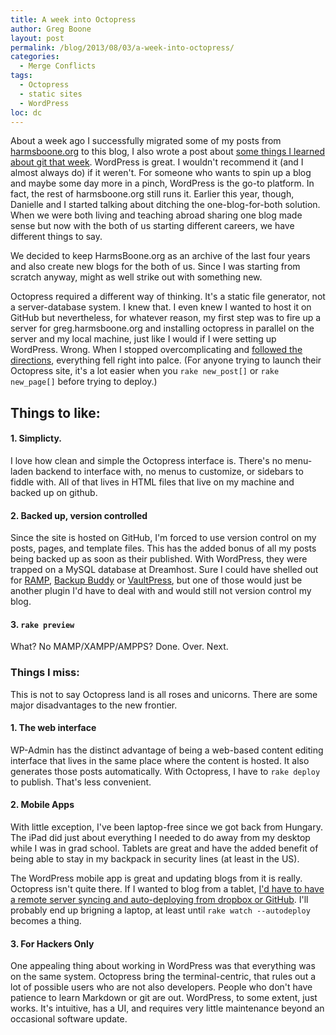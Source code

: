 ```yaml
---
title: A week into Octopress
author: Greg Boone
layout: post
permalink: /blog/2013/08/03/a-week-into-octopress/
categories:
  - Merge Conflicts
tags:
  - Octopress
  - static sites
  - WordPress
loc: dc
---
```

About a week ago I successfully migrated some of my posts from [harmsboone.org][1] to this blog, I also wrote a post about [some things I learned about git that week][2]. WordPress is great. I wouldn't recommend it (and I almost always do) if it weren't. For someone who wants to spin up a blog and maybe some day more in a pinch, WordPress is the go-to platform. In fact, the rest of harmsboone.org still runs it. Earlier this year, though, Danielle and I started talking about ditching the one-blog-for-both solution. When we were both living and teaching abroad sharing one blog made sense but now with the both of us starting different careers, we have different things to say.

We decided to keep HarmsBoone.org as an archive of the last four years and also create new blogs for the both of us. Since I was starting from scratch anyway, might as well strike out with something new.

<!--more-->

Octopress required a different way of thinking. It's a static file generator, not a server-database system. I knew that. I even knew I wanted to host it on GitHub but nevertheless, for whatever reason, my first step was to fire up a server for greg.harmsboone.org and installing octopress in parallel on the server and my local machine, just like I would if I were setting up WordPress. Wrong. When I stopped overcomplicating and [followed the directions][3], everything fell right into palce. (For anyone trying to launch their Octopress site, it's a lot easier when you `rake new_post[]` or `rake new_page[]` before trying to deploy.)

## Things to like:

#### 1. Simplicty.

I love how clean and simple the Octopress interface is. There's no menu-laden backend to interface with, no menus to customize, or sidebars to fiddle with. All of that lives in HTML files that live on my machine and backed up on github.

#### 2. Backed up, version controlled

Since the site is hosted on GitHub, I'm forced to use version control on my posts, pages, and template files. This has the added bonus of all my posts being backed up as soon as their published. With WordPress, they were trapped on a MySQL database at Dreamhost. Sure I could have shelled out for [RAMP](), [Backup Buddy]() or [VaultPress](), but one of those would just be another plugin I'd have to deal with and would still not version control my blog.

#### 3. `rake preview`

What? No MAMP/XAMPP/AMPPS? Done. Over. Next.

### Things I miss:

This is not to say Octopress land is all roses and unicorns. There are some major disadvantages to the new frontier.

#### 1. The web interface

WP-Admin has the distinct advantage of being a web-based content editing interface that lives in the same place where the content is hosted. It also generates those posts automatically. With Octopress, I have to `rake deploy` to publish. That's less convenient.

#### 2. Mobile Apps

With little exception, I've been laptop-free since we got back from Hungary. The iPad did just about everything I needed to do away from my desktop while I was in grad school. Tablets are great and have the added benefit of being able to stay in my backpack in security lines (at least in the US).

The WordPress mobile app is great and updating blogs from it is really. Octopress isn't quite there. If I wanted to blog from a tablet, [I'd have to have a remote server syncing and auto-deploying from dropbox or GitHub][4]. I'll probably end up brigning a laptop, at least until `rake watch --autodeploy` becomes a thing.

#### 3. For Hackers Only

One appealing thing about working in WordPress was that everything was on the same system. Octopress bring the terminal-centric, that rules out a lot of possible users who are not also developers. People who don't have patience to learn Markdown or git are out. WordPress, to some extent, just works. It's intuitive, has a UI, and requires very little maintenance beyond an occasional software update.

 [1]: http://harmsboone.org
 [2]: http://greg.harmsboone.org/blog/2013/07/28/what-i-learned-about-git-this-week/
 [3]: http://octopress.org/docs
 [4]: http://www.candlerblog.com/2012/04/01/remote-octopress-workflow/
